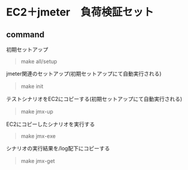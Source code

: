 # EC2＋jmeter　負荷検証セット

## command
初期セットアップ
> make all/setup   

jmeter関連のセットアップ(初期セットアップにて自動実行される)  
> make init　

テストシナリオをEC2にコピーする(初期セットアップにて自動実行される)  
> make jmx-up　  

EC2にコピーしたシナリオを実行する
> make jmx-exe   

シナリオの実行結果を/log配下にコピーする
> make jmx-get　  
